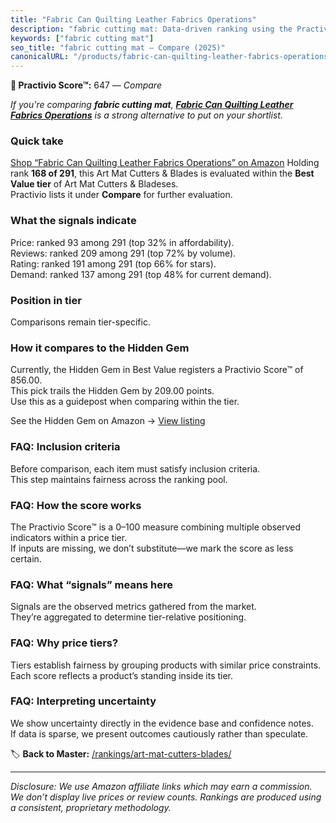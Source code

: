 ```yaml
---
title: "Fabric Can Quilting Leather Fabrics Operations"
description: "fabric cutting mat: Data-driven ranking using the Practivio Score™. Positioned by quality, value, demand, findability, momentum."
keywords: ["fabric cutting mat"]
seo_title: "fabric cutting mat — Compare (2025)"
canonicalURL: "/products/fabric-can-quilting-leather-fabrics-operations-B0DKP9BHJ7/"
---
```


**🛒 Practivio Score™:** 647 — _Compare_


*If you're comparing **fabric cutting mat**, **[Fabric Can Quilting Leather Fabrics Operations](https://www.amazon.com/dp/B0DKP9BHJ7?tag=practivio-20)** is a strong alternative to put on your shortlist.*
### Quick take
[Shop “Fabric Can Quilting Leather Fabrics Operations” on Amazon](https://www.amazon.com/dp/B0DKP9BHJ7?tag=practivio-20)
Holding rank **168 of 291**, this Art Mat Cutters & Blades is evaluated within the **Best Value tier** of Art Mat Cutters & Bladeses.  
Practivio lists it under **Compare** for further evaluation.

### What the signals indicate
Price: ranked 93 among 291 (top 32% in affordability).  
Reviews: ranked 209 among 291 (top 72% by volume).  
Rating: ranked 191 among 291 (top 66% for stars).  
Demand: ranked 137 among 291 (top 48% for current demand).

### Position in tier
Comparisons remain tier-specific.

### How it compares to the Hidden Gem
Currently, the Hidden Gem in Best Value registers a Practivio Score™ of 856.00.  
This pick trails the Hidden Gem by 209.00 points.  
Use this as a guidepost when comparing within the tier.  

See the Hidden Gem on Amazon → [View listing](https://www.amazon.com/dp/B0C8BRB3RH?tag=practivio-20)

### FAQ: Inclusion criteria
Before comparison, each item must satisfy inclusion criteria.  
This step maintains fairness across the ranking pool.

### FAQ: How the score works
The Practivio Score™ is a 0–100 measure combining multiple observed indicators within a price tier.  
If inputs are missing, we don’t substitute—we mark the score as less certain.

### FAQ: What “signals” means here
Signals are the observed metrics gathered from the market.  
They’re aggregated to determine tier-relative positioning.

### FAQ: Why price tiers?
Tiers establish fairness by grouping products with similar price constraints.  
Each score reflects a product’s standing inside its tier.

### FAQ: Interpreting uncertainty
We show uncertainty directly in the evidence base and confidence notes.  
If data is sparse, we present outcomes cautiously rather than speculate.

<!-- Missing template for Compare/CompareWithinPriceClass -->


🏷️ **Back to Master:** [/rankings/art-mat-cutters-blades/](/rankings/art-mat-cutters-blades/)

---
_Disclosure: We use Amazon affiliate links which may earn a commission. We don’t display live prices or review counts. Rankings are produced using a consistent, proprietary methodology._
